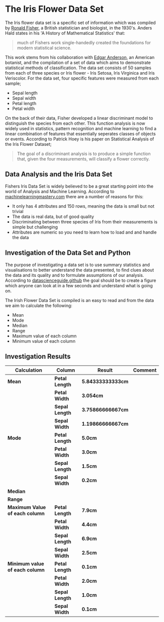 # The Iris Flower Data Set

The Iris flower data set is a specific set of information which was compiled by [Ronald Fisher](https://en.wikipedia.org/wiki/Ronald_Fisher), a British statistician and biologist, in the 1930's. Anders Hald states in his 'A History of Mathematical Statistics' that: 

> much of Fishers work single-handedly created the foundations for modern statistical science. 

This work stems from his collaboration with [Edgar Anderson](https://en.wikipedia.org/wiki/Edgar_Anderson), an American botanist, and the compilation of a set of data which aims to demonstrate statistical methods of classification. The data set consists of 50 samples from each of three species or Iris flower - Iris Setosa, Iris Virginica and Iris Veriscolor. For the data set, four specific features were measured from each sample;

- Sepal length
- Sepal width
- Petal length
- Petal width

On the back of their data, Fisher developed a linear discriminant model to distinguish the species from each other. This function analysis is now widely used in statistics, pattern recognition and machine learning to find a linear combination of features that essentially seperates classes of objects or events. According to Patrick Hoey is his paper on Statistical Analysis of the Iris Flower Dataset; 

> The goal of a discriminant analysis is to produce a simple function that, given the four measurements, will classify a flower correctly. 

## Data Analysis and the Iris Data Set

Fishers Iris Data Set is widely believed to be a great starting point into the world of Analysis and Machine Learning. According to [machinelearningmastery.com](https://machinelearningmastery.com/machine-learning-in-python-step-by-step/) there are a number of reasons for this:

- It only has 4 attributes and 150 rows, meaning the data is small but not trivial
- The data is real data, but of good quality
- Discriminating between three species of Iris from their measurements is simple but challenging
- Attributes are numeric so you need to learn how to load and and handle the data

## Investigation of the Data Set and Python

The purpose of investigating a data set is to use summary statistics and visualisations to better understand the data presented, to find clues about the data and its quality and to formulate assumptions of our analysis. According to [datascienceguide.github](https://datascienceguide.github.io/exploratory-data-analysis) the goal should be to create a figure which anyone can look at in a few seconds and understand what is going on. 

The Irish Flower Data Set is compiled is an easy to read and from the data we aim to calculate the following:

- Mean
- Mode
- Median
- Range
- Maximum value of each column 
- Minimum value of each column

## Investigation Results

Calculation|Column|Result|Comment
------------|------------|------------|------------
**Mean**|**Petal Length**|**5.84333333333cm**|
||**Petal Width**|**3.054cm**|
||**Sepal Length**|**3.75866666667cm**|
||**Sepal Width**|**1.19866666667cm**|
**Mode**|**Petal Length**|**5.0cm**|
||**Petal Width**|**3.0cm**|
||**Sepal Length**|**1.5cm**|
||**Sepal Width**|**0.2cm**|
**Median**|
**Range**|
**Maximum Value of each column**|**Petal Length**|**7.9cm**|
||**Petal Width**|**4.4cm**|
||**Sepal Length**|**6.9cm**|
||**Sepal Width**|**2.5cm**|
**Minimum value of each column**|**Petal Length**|**0.1cm**|
||**Petal Width**|**2.0cm**|
||**Sepal Length**|**1.0cm**|
||**Sepal Width**|**0.1cm**|
